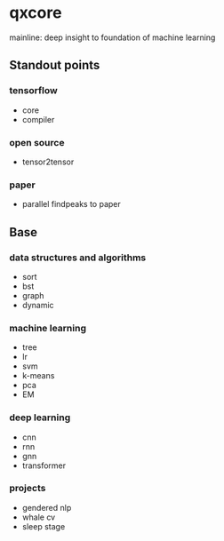 # qxcore

mainline: deep insight to foundation of machine learning

## Standout points

### tensorflow
- core
- compiler

### open source
- tensor2tensor

### paper
- parallel findpeaks to paper

## Base

### data structures and algorithms
- sort
- bst
- graph
- dynamic

### machine learning
- tree
- lr
- svm
- k-means
- pca
- EM

### deep learning
- cnn
- rnn
- gnn
- transformer

### projects
- gendered nlp
- whale cv
- sleep stage



